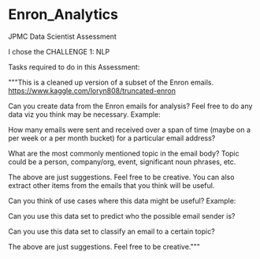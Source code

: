 # Enron_Analytics
JPMC Data Scientist Assessment 

I chose the CHALLENGE 1: NLP

Tasks required to do in this Assessment:


"""This is a cleaned up version of a subset of the Enron emails. https://www.kaggle.com/loryn808/truncated-enron

Can you create data from the Enron emails for analysis?  Feel free to do any data  viz you think may be necessary.
Example:

How many emails were sent and received over a span of time (maybe on a per week or a per month bucket) for a particular email address?

What are the most commonly mentioned topic in the email body?  Topic could be a person, company/org, event,  significant noun phrases, etc.

The above are just suggestions.  Feel free to be creative. You can also extract other items from the emails that you think will be useful.

Can you think of use cases where this data might be useful?
Example:

Can you use this data set to predict who the possible email sender is?

Can you use this data set to classify an email to a certain topic?

The above are just suggestions.  Feel free to be creative."""
